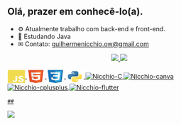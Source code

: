 ## Olá, prazer em conhecê-lo(a).

* ⚙  Atualmente trabalho com back-end e front-end.
* 📘 Estudando Java
* ✉ Contato: guilhermenicchio.ow@gmail.com

<div align="center">
  <a href="https://github.com/GuiNicchio">
  <img height="180em" src="https://github-readme-stats.vercel.app/api?username=GuiNicchio&show_icons=true&theme=dark&include_all_commits=true&count_private=true"/>
  <img height="180em" src="https://github-readme-stats.vercel.app/api/top-langs/?username=GuiNicchio&layout=compact&langs_count=7&theme=dark"/>
</div>

<div style="display: inline_block"><br>
  <img align="center" alt="Nicchio-Js" height="30" width="40" src="https://raw.githubusercontent.com/devicons/devicon/master/icons/javascript/javascript-plain.svg">
  <img align="center" alt="Nicchio-HTML" height="30" width="40" src="https://raw.githubusercontent.com/devicons/devicon/master/icons/html5/html5-original.svg">
  <img align="center" alt="Nicchio-CSS" height="30" width="40" src="https://raw.githubusercontent.com/devicons/devicon/master/icons/css3/css3-original.svg">
  <img align="center" alt="Nicchio-Python" height="30" width="40" src="https://raw.githubusercontent.com/devicons/devicon/master/icons/python/python-original.svg">
  <img align="center" alt="Nicchio-C" height="30" width="40" src="https://cdn.jsdelivr.net/gh/devicons/devicon/icons/c/c-original.svg">
  <img align="center" alt="Nicchio-canva" height="30" width="40" src="https://cdn.jsdelivr.net/gh/devicons/devicon/icons/canva/canva-original.svg">
  <img align="center" alt="Nicchio-cplusplus" height="30" width="40" src="https://cdn.jsdelivr.net/gh/devicons/devicon/icons/cplusplus/cplusplus-original.svg">
  <img align="center" alt="Nicchio-flutter" height="30" width="40" src="https://cdn.jsdelivr.net/gh/devicons/devicon/icons/flutter/flutter-original.svg">
</div>
  
    ##
  
 <div> 
 <a href="https://instagram.com/guinicchio" target="_blank"><img src="https://img.shields.io/badge/-Instagram-%23E4405F?style=for-the-badge&logo=instagram&logoColor=white" target="_blank"></a> 
</div>
 
